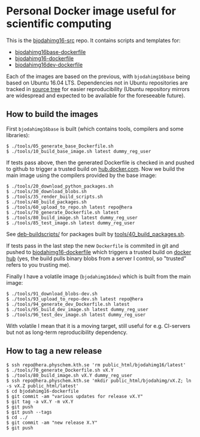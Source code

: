 # Personal Docker image useful for scientific computing

This is the [bjodahimg16-src](https://github.com/bjodah/bjodahimg16-src) repo.
It contains scripts and templates for:

  - [bjodahimg16base-dockerfile](https://github.com/bjodah/bjodahimg16base-dockerfile)
  - [bjodahimg16-dockerfile](https://github.com/bjodah/bjodahimg16-dockerfile)
  - [bjodahimg16dev-dockerfile](https://github.com/bjodah/bjodahimg16dev-dockerfile)

Each of the images are based on the previous, with `bjodahimg16base`
being based on Ubuntu 16.04 LTS. Dependencies not in Ubuntu
repositories are tracked in [source tree](./environment/resources) for
easier reproducibility (Ubuntu repository mirrors are widespread and
expected to be available for the foreseeable future).

## How to build the images

First `bjodahimg16base` is built (which contains tools, compilers and
some libraries):

```
$ ./tools/05_generate_base_Dockerfile.sh
$ ./tools/10_build_base_image.sh latest dummy_reg_user
```

If tests pass above, then the generated Dockerfile is checked in and
pushed to github to trigger a trusted build on
[hub.docker.com](https://hub.docker.com/r/bjodah/bjodahimg16base/). Now
we build the main image using the compilers provided by the base image:

```
$ ./tools/20_download_python_packages.sh
$ ./tools/30_download_blobs.sh
$ ./tools/35_render_build_scripts.sh
$ ./tools/40_build_packages.sh
$ ./tools/60_upload_to_repo.sh latest repo@hera
$ ./tools/70_generate_Dockerfile.sh latest
$ ./tools/80_build_image.sh latest dummy_reg_user
$ ./tools/85_test_image.sh latest dummy_reg_user
```

See [deb-buildscripts/](deb-buildscripts/) for packages built by
[tools/40_build_packages.sh](tools/40_build_packages.sh).

If tests pass in the last step the new ``Dockerfile`` is commited in
git and pushed to
[bjodahimg16-dockerfile](https://github.com/bjodah/bjodahimg16-dockerfile)
which triggers a trusted build on
[docker hub](https://hub.docker.com/r/bjodah/bjodahimg16) (yes, the 
build pulls binary blobs from a server I control, so "trusted" refers
to you trusting me).

Finally I have a volatile image (```bjodahimg16dev```) which is built
from the main image: 
```
$ ./tools/91_download_blobs-dev.sh
$ ./tools/93_upload_to_repo-dev.sh latest repo@hera
$ ./tools/94_generate_dev_Dockerfile.sh latest
$ ./tools/95_build_dev_image.sh latest dummy_reg_user
$ ./tools/96_test_dev_image.sh latest dummy_reg_user
```

With volatile I mean that it is a moving target, still useful
for e.g. CI-servers but not as long-term reproducibility dependency.

## How to tag a new release
```
$ ssh repo@hera.physchem.kth.se 'rm public_html/bjodahimg16/latest'
$ ./tools/70_generate_Dockerfile.sh vX.Y
$ ./tools/80_build_image.sh vX.Y dummy_reg_user
$ ssh repo@hera.physchem.kth.se 'mkdir public_html/bjodahimg/vX.Z; ln -s vX.Z public_html/latest'
$ cd bjodahimg16-dockerfile
$ git commit -am "various updates for release vX.Y"
$ git tag -a vX.Y -m vX.Y
$ git push
$ git push --tags
$ cd ../
$ git commit -am "new release X.Y"
$ git push
```

